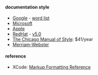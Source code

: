 #### documentation style

- [Google](https://developers.google.com/style) - [word list](https://developers.google.com/style/word-list)
- [Microsoft](https://docs.microsoft.com/style-guide)
- [Apple](https://help.apple.com/applestyleguide)
- [RedHat](https://stylepedia.net) - [v5.0](https://stylepedia.net/style/5.0)
- [The Chicago Manual of Style](https://www.chicagomanualofstyle.org): $41/year
- [Merriam-Webster](https://www.merriam-webster.com)

#### reference

- XCode: [Markup Formatting Reference](https://developer.apple.com/library/archive/documentation/Xcode/Reference/xcode_markup_formatting_ref/index.html#//apple_ref/doc/uid/TP40016497)
